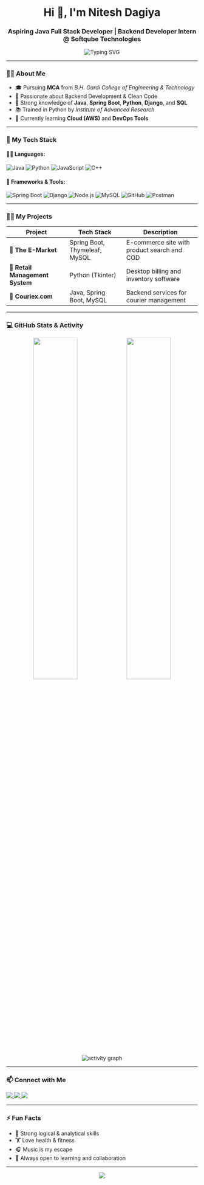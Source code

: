 <!-- Profile Header -->
<h1 align="center">Hi 👋, I'm Nitesh Dagiya</h1>
<h3 align="center">Aspiring Java Full Stack Developer | Backend Developer Intern @ Softqube Technologies</h3>

<p align="center">
  <img src="https://readme-typing-svg.herokuapp.com?font=Fira+Code&size=22&pause=1000&center=true&vCenter=true&width=500&lines=Welcome+to+my+GitHub!;Java+%7C+Spring+Boot+%7C+Django+Developer;Open+Source+Enthusiast+%7C+Tech+Explorer" alt="Typing SVG" />
</p>

---

### 🧑‍💻 About Me
- 🎓 Pursuing **MCA** from *B.H. Gardi College of Engineering & Technology*
- 🧠 Passionate about Backend Development & Clean Code
- 🔧 Strong knowledge of **Java**, **Spring Boot**, **Python**, **Django**, and **SQL**
- 📚 Trained in Python by *Institute of Advanced Research*
- 🌱 Currently learning **Cloud (AWS)** and **DevOps Tools**

---

### 🚀 My Tech Stack

#### 👨‍💻 Languages:
![Java](https://img.shields.io/badge/Java-ED8B00?style=for-the-badge&logo=java&logoColor=white)
![Python](https://img.shields.io/badge/Python-FFD43B?style=for-the-badge&logo=python&logoColor=blue)
![JavaScript](https://img.shields.io/badge/JavaScript-F0DB4F?style=for-the-badge&logo=javascript&logoColor=black)
![C++](https://img.shields.io/badge/C++-00599C?style=for-the-badge&logo=c%2B%2B&logoColor=white)

#### 🧰 Frameworks & Tools:
![Spring Boot](https://img.shields.io/badge/Spring%20Boot-6DB33F?style=for-the-badge&logo=spring-boot&logoColor=white)
![Django](https://img.shields.io/badge/Django-092E20?style=for-the-badge&logo=django&logoColor=white)
![Node.js](https://img.shields.io/badge/Node.js-339933?style=for-the-badge&logo=nodedotjs&logoColor=white)
![MySQL](https://img.shields.io/badge/MySQL-005C84?style=for-the-badge&logo=mysql&logoColor=white)
![GitHub](https://img.shields.io/badge/GitHub-181717?style=for-the-badge&logo=github&logoColor=white)
![Postman](https://img.shields.io/badge/Postman-FF6C37?style=for-the-badge&logo=postman&logoColor=white)

---

### 🧑‍💼 My Projects

| Project | Tech Stack | Description |
|--------|------------|-------------|
| 🛒 **The E-Market** | Spring Boot, Thymeleaf, MySQL | E-commerce site with product search and COD |
| 🧾 **Retail Management System** | Python (Tkinter) | Desktop billing and inventory software |
| 🚚 **Couriex.com** | Java, Spring Boot, MySQL | Backend services for courier management |

---

### 💻 GitHub Stats & Activity

<p align="center">
  <img width="48%" src="https://github-readme-stats.vercel.app/api?username=NiteshDagiya&show_icons=true&theme=radical" />
  <img width="48%" src="https://github-readme-streak-stats.herokuapp.com/?user=NiteshDagiya&theme=radical" />
</p>

<p align="center">
  <img src="https://github-readme-activity-graph.cyclic.app/graph?username=NiteshDagiya&theme=react-dark&bg_color=0D1117" alt="activity graph"/>
</p>

---

### 📫 Connect with Me

<p align="left">
  <a href="https://www.linkedin.com/in/niteshdagiya" target="_blank">
    <img src="https://img.shields.io/badge/LinkedIn-blue?style=for-the-badge&logo=linkedin&logoColor=white" />
  </a>
  <a href="mailto:your.email@example.com">
    <img src="https://img.shields.io/badge/Email-D14836?style=for-the-badge&logo=gmail&logoColor=white" />
  </a>
  <a href="https://your-portfolio.com">
    <img src="https://img.shields.io/badge/Portfolio-000?style=for-the-badge&logo=vercel&logoColor=white" />
  </a>
</p>

---

### ⚡ Fun Facts
- 🎯 Strong logical & analytical skills  
- 🏋️ Love health & fitness  
- 🎧 Music is my escape  
- 🤝 Always open to learning and collaboration  

---

<p align="center">
  <img src="https://capsule-render.vercel.app/api?type=waving&color=0f0f0f&height=120&section=footer"/>
</p>

